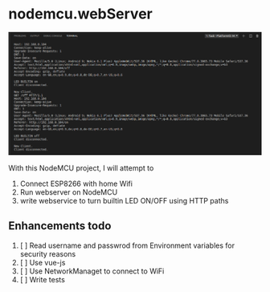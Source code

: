 # nodemcu.webServer

![serial-monitor](demo/serial-monitor.png)

With this NodeMCU project, I will attempt to

1. Connect ESP8266 with home Wifi
2. Run webserver on NodeMCU
3. write webservice to turn builtin LED ON/OFF using HTTP paths 

## Enhancements todo

1. [ ] Read username and passwrod from Environment variables for security reasons
2. [ ] Use vue-js
3. [ ] Use NetworkManaget to connect to WiFi
4. [ ] Write tests
